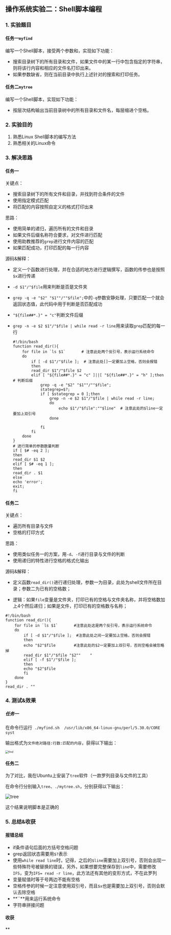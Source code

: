## 操作系统实验二：Shell脚本编程

### 1. 实验题目

#### 任务一`myfind`
编写一个Shell脚本，接受两个参数和，实现如下功能：

- 搜索目录树下的所有目录和文件，如果文件中的某一行中包含指定的字符串，则将该行内容和相应的文件名打印出来。
- 如果参数缺省，则在当前目录中执行上述针对的搜索和打印任务。

#### 任务二`mytree`

编写一个Shell脚本，实现如下功能：

- 按层次结构输出当前目录树中的所有目录和文件名，每层缩进个空格。

### 2. 实验目的

1. 熟悉Linux Shell脚本的编写方法
2. 熟悉相关的Linux命令

### 3. 解决思路

#### 任务一

关键点：

- 搜索目录树下的所有文件和目录，并找到符合条件的文件
- 使用指定模式匹配
- 将匹配的内容按照自定义的格式打印出来

思路：

- 使用简单的递归，遍历所有的文件和目录
- 如果文件后缀名称符合要求，对文件进行匹配
- 使用助教推荐的`grep`进行文件内容的匹配
- 如果匹配成功，打印匹配的每一行内容

源码&解释：

- 定义一个函数进行处理，并在合适的地方进行逻辑撰写，函数的传参也是按照`$x`进行传递

- `-d $1"/"$file`用来判断是否是文件夹

- `grep -q -e "$2" "$1""/""$file";`中的`-q`参数安静处理，只要匹配一个就会返回状态值，此代码中用于判断是否匹配成功

- `"${file##*.}" = "c"`判断文件后缀

- `grep -n -e $2 $1"/"$file | while read -r line`用来读取`grep`匹配的每一行

  ```shell
  #!/bin/bash
  function read_dir(){
      for file in `ls $1`       # 注意此处两个反引号，表示运行系统命令
      do
          if [ -d $1"/"$file ];  # 注意此处[]一定要加上空格，否则会报错
          then
          read_dir $1"/"$file $2
          elif [ "${file##*.}" = "c" ]||[ "${file##*.}" = "h" ];then # 判断后缀  
              grep -q -e "$2" "$1""/""$file";
              stategrep=$?;
              if [ $stategrep = 0 ];then
                  grep -n -e $2 $1"/"$file | while read -r line;
                  do       
                      echo $1"/"$file":""$line"  # 注意此处的$line一定要加上双引号
                  done
  
              fi
          fi
      done
  }   
  # 进行简单的参数数量判断
  if [ $# -eq 2 ];
  then
  read_dir $1 $2
  elif [ $# -eq 1 ];
  then
  read_dir . $1
  else
  echo 'error';
  exit;
  fi
  ```

#### 任务二

关键点：

- 遍历所有目录与文件
- 空格的打印方式

思路：

- 使用类似任务一的方案，用`-d`、`-f`进行目录与文件的判断
- 使用递归的特性进行空格的格式化输出

源码&解释：

-  定义函数`read_dir()`进行递归处理，参数一为目录，此处为shell文件所在目录；参数二为已有的空格数；

-  逻辑：如果`file`变量是文件夹，打印已有的空格与文件夹名称，并将空格数加上4个然后递归；如果是文件，打印已有的空格数与名称；

  ```shell
  #!/bin/bash
  function read_dir(){
      for file in `ls $1`       #注意此处这是两个反引号，表示运行系统命令
      do
          if [ -d $1"/"$file ];  #注意此处之间一定要加上空格，否则会报错
          then
          echo "$2"$file        #注意此处的$2一定要加上双引号，否则空格会被忽略掉
          read_dir $1"/"$file "$2""    "
          elif [ -f $1"/"$file ];
          then
          echo "$2"$file  
          fi
      done
  }   
  read_dir . ""
  ```

### 4. 测试&效果

##### 任务一

在命令行运行` ./myfind.sh  /usr/lib/x86_64-linux-gnu/perl/5.30.0/CORE syst`

输出格式为`文件绝对路径:行数:匹配的内容`，获得以下输出：

<img src="assets/find.png" alt="find" style="zoom:60%;" />

#### 任务二

为了对比，我在Ubuntu上安装了`tree`软件（一款罗列目录与文件的工具）

在命令行分别输入`tree`、`./mytree.sh`，分别获得以下输出：

![tree](assets/tree.png)

这个结果说明脚本是正确的

### 5. 总结&收获

#### 报错总结

- if条件语句后面的方括号空格问题
- grep返回状态需要用`$?`表示
- 使用`while read line`时，记得，之后的`$line`需要加上双引号，否则会出现一些特殊符号被替换的错误，另外，如果想要完整保存到`line`中，需要修改`IFS`，变为`IFS= read -r line`，此方法还有其他的变形方式，不在此罗列
- 变量赋值时等于号两边不能有空格
- 空格传参的时候一定注意使用双引号，而且`$x`也是需要加上双引号，否则会默认去除空格
- **``**用来运行系统命令
- 字符串拼接问题

#### 收获

**

